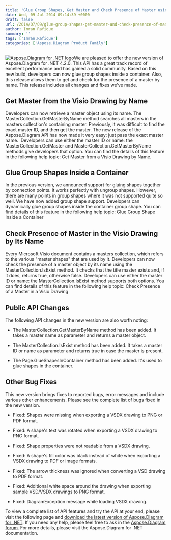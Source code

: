 ```yaml
---
title: 'Glue Group Shapes, Get Master and Check Presence of Master using Aspose.Diagram for .NET 4.2.0'
date: Wed, 09 Jul 2014 09:14:39 +0000
draft: false
url: /2014/07/09/glue-group-shapes-get-master-and-check-presence-of-master-using-aspose.diagram-for-.net-4.2.0/
author: Imran Rafique
summary: ''
tags: ['Imran.Rafique']
categories: ['Aspose.Diagram Product Family']
---
```


[![Aspose.Diagram for .NET logo][1]](https://blog.aspose.com/wp-content/uploads/sites/2/2013/06/aspose-Diagram-for-net_100.png)We are pleased to offer the new version of Aspose.Diagram for .NET 4.2.0. This API has a great track record of excellent performance and has gained a solid community. Based on this new build, developers can now glue group shapes inside a container. Also, this release allows them to get and check for the presence of a master by name. This release includes all changes and fixes we’ve made.

## Get Master from the Visio Drawing by Name

Developers can now retrieve a master object using its name. The MasterCollection.GetMasterByName method searches all masters in the masters collection's containing master. Previously, it was difficult to find the exact master ID, and then get the master. The new release of the Aspose.Diagram API has now made it very easy: just pass the exact master name.  Developers can use either the master ID or name: the MasterCollection.GetMaster and MasterCollection.GetMasterByName methods give developers that option. You can find the details of this feature in the following help topic: Get Master from a Visio Drawing by Name.

## Glue Group Shapes Inside a Container

In the previous version, we announced support for gluing shapes together by connection points. It works perfectly with ungroup shapes. However, there are many points in group shapes where it was not supported quite so well. We have now added group shape support. Developers can dynamically glue group shapes inside the container group shape. You can find details of this feature in the following help topic: Glue Group Shape Inside a Container

## Check Presence of Master in the Visio Drawing by Its Name

Every Microsoft Visio document contains a masters collection, which refers to the various "master shapes" that are used by it. Developers can now check the presence of a master object by its name using the MasterCollection.IsExist method. It checks that the title master exists and, if it does, returns true, otherwise false. Developers can use either the master ID or name: the MasterCollection.IsExist method supports both options. You can find details of this feature in the following help topic: Check Presence of a Master in a Visio Drawing

## Public API Changes

The following API changes in the new version are also worth noting:

*   The MasterCollection.GetMasterByName method has been added. It takes a master name as parameter and returns a master object.
    
*   The MasterCollection.IsExist method has been added. It takes a master ID or name as parameter and returns true in case the master is present.
    
*   The Page.GlueShapesInContainer method has been added. It's used to glue shapes in the container.
    

## Other Bug Fixes

This new version brings fixes to reported bugs, error messages and include various other enhancements. Please see the complete list of bugs fixed in the new version.

*   Fixed: Shapes were missing when exporting a VSDX drawing to PNG or PDF format.
    
*   Fixed: A shape's text was rotated when exporting a VSDX drawing to PNG format.
    
*   Fixed: Shape properties were not readable from a VSDX drawing.
    
*   Fixed: A shape's fill color was black instead of white when exporting a VSDX drawing to PDF or image formats.
    
*   Fixed: The arrow thickness was ignored when converting a VSD drawing to PDF format.
    
*   Fixed: Additional white space around the drawing when exporting sample VSD/VSDX drawings to PNG format.
    
*   Fixed: DiagramException message while loading VSDX drawing.
    

To view a complete list of API features and try the API at your end, please visit the following page and [download the latest version of Aspose.Diagram for .NET][2]. If you need any help, please feel free to ask in the [Aspose.Diagram forum][3]. For more details, please visit the Aspose.Diagram for .NET documentation.




[1]: https://blog.aspose.com/wp-content/uploads/sites/2/2013/06/aspose-Diagram-for-net_100.png "Aspose.Diagram for .NET logo"
[2]: http://www.aspose.com/community/files/51/.net-components/aspose.diagram-for-.net/default.aspx
[3]: http://www.aspose.com/community/forums/aspose.diagram-product-family/489/showforum.aspx




